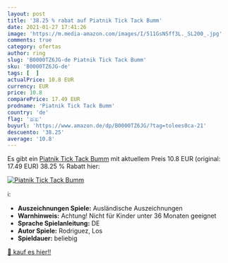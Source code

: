 ```yaml
---
layout: post
title: '38.25 % rabat auf Piatnik Tick Tack Bumm'
date: 2021-01-27 17:41:26
image: 'https://m.media-amazon.com/images/I/511GsNSff3L._SL200_.jpg'
comments: true
category: ofertas
author: ring
slug: 'B0000TZ6JG-de Piatnik Tick Tack Bumm'
sku: 'B0000TZ6JG-de'
tags: [  ]
actualPrice: 10.8 EUR
currency: EUR
price: 10.8
comparePrice: 17.49 EUR
prodname: 'Piatnik Tick Tack Bumm'
country: 'de'
flag: '🇩🇪'
buyurl: 'https://www.amazon.de/dp/B0000TZ6JG/?tag=tolees0ca-21'
descuento: '38.25'
average: '10.8'
---
```


Es gibt ein [Piatnik Tick Tack Bumm](https://www.amazon.de/dp/B0000TZ6JG/?tag=tolees0ca-21) mit aktuellem Preis 10.8 EUR (original: 17.49 EUR) 38.25 % Rabatt hier:

[![Piatnik Tick Tack Bumm](https://m.media-amazon.com/images/I/511GsNSff3L._SL200_.jpg)](https://www.amazon.de/dp/B0000TZ6JG/?tag=tolees0ca-21)

ℹ️:

- <b>Auszeichnungen Spiele:</b> Ausländische Auszeichnungen
- <b>Warnhinweis:</b> Achtung! Nicht für Kinder unter 36 Monaten geeignet
- <b>Sprache Spielanleitung:</b> DE
- <b>Autor Spiele:</b> Rodriguez, Los
- <b>Spieldauer:</b> beliebig

[🛒 kauf es hier!!](https://www.amazon.de/dp/B0000TZ6JG/?tag=tolees0ca-21)
